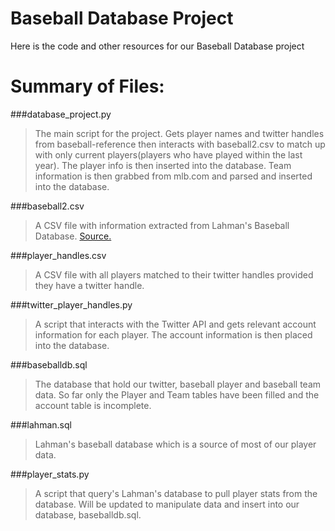 # Baseball Database Project 

Here is the code and other resources for our Baseball Database project

# Summary of Files:

###database_project.py
  >The main script for the project. Gets player names and twitter handles from baseball-reference then interacts with baseball2.csv to match up with only current players(players who have played within the last year). The player info is then inserted into the database. Team information is then grabbed from mlb.com and parsed and inserted into the database.
  
###baseball2.csv
  >A CSV file with information extracted from Lahman's Baseball Database. [Source.](http://www.seanlahman.com/baseball-archive/statistics/)
  
###player_handles.csv
  >A CSV file with all players matched to their twitter handles provided they have a twitter handle.
  
###twitter_player_handles.py
  >A script that interacts with the Twitter API and gets relevant account information for each player. The account information is then placed into the database.
  
###baseballdb.sql
  >The database that hold our twitter, baseball player and baseball team data. So far only the Player and Team tables have been filled and the account table is incomplete.

###lahman.sql
  >Lahman's baseball database which is a source of most of our player data.

###player_stats.py
  >A script that query's Lahman's database to pull player stats from the database. Will be updated to manipulate data and insert into our database, baseballdb.sql.
